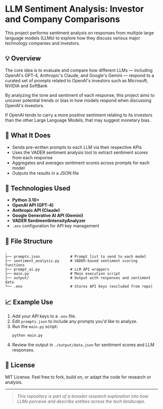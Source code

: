 # LLM Sentiment Analysis: Investor and Company Comparisons

This project performs sentiment analysis on responses from multiple large language models (LLMs) to explore how they discuss various major technology companies and investors.

## 💡 Overview

The core idea is to evaluate and compare how different LLMs — including OpenAI's GPT-4, Anthropic's Claude, and Google's Gemini — respond to a curated set of prompts related to OpenAI's investors such as Microsoft, NVIDIA and SoftBank

By analyzing the tone and sentiment of each response, this project aims to uncover potential trends or bias in how models respond when discussing OpenAI's investors.

If OpenAI tends to carry a more positive sentiment relating to its investors than the other Large Language Models, that may suggest monetary bias.

## 🧠 What It Does

- Sends pre-written prompts to each LLM via their respective APIs
- Uses the VADER sentiment analysis tool to extract sentiment scores from each response
- Aggregates and averages sentiment scores across prompts for each model
- Outputs the results in a JSON file

## 🔧 Technologies Used

- **Python 3.10+**
- **OpenAI API (GPT-4)**
- **Anthropic API (Claude)**
- **Google Generative AI API (Gemini)**
- **VADER SentimentIntensityAnalyzer**
- `.env` configuration for API key management

## 📂 File Structure

```
.
├── prompts.json              # Prompt list to send to each model
├── sentiment_analysis.py     # VADER-based sentiment scoring functions
├── prompt_ai.py              # LLM API wrappers
├── main.py                   # Main execution script
├── output/                   # Output with responses and sentiment data
└── .env                      # Stores API keys (excluded from repo)
```

## 📈 Example Use

1. Add your API keys to a `.env` file.
2. Edit `prompts.json` to include any prompts you'd like to analyze.
3. Run the `main.py` script:
   ```bash
   python main.py
   ```
4. Review the output in `./output/data.json` for sentiment scores and LLM responses.

## 📜 License

MIT License. Feel free to fork, build on, or adapt the code for research or analysis.

---

> *This repository is part of a broader research exploration into how LLMs perceive and describe entities across the tech landscape.*